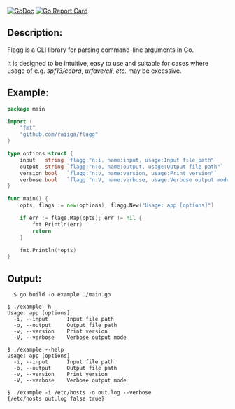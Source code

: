 [![GoDoc](https://godoc.org/github.com/jessevdk/go-flags?status.png)](https://godoc.org/github.com/raiiga/flagg)
[![Go Report Card](https://goreportcard.com/badge/github.com/raiiga/flagg)](https://goreportcard.com/report/github.com/raiiga/flagg )
## Description:

Flagg is a CLI library for parsing command-line arguments in Go.

It is designed to be intuitive, easy to use and suitable for cases 
where usage of e.g. *spf13/cobra*, *urfave/cli*, *etc.* may be excessive.

## Example:

```go
package main

import (
	"fmt"
	"github.com/raiiga/flagg"
)

type options struct {
	input   string `flagg:"n:i, name:input, usage:Input file path"`
	output  string `flagg:"n:o, name:output, usage:Output file path"`
	version bool   `flagg:"n:v, name:version, usage:Print version"`
	verbose bool   `flagg:"n:V, name:verbose, usage:Verbose output mode"`
}

func main() {
	opts, flags := new(options), flagg.New("Usage: app [options]")

	if err := flags.Map(opts); err != nil {
		fmt.Println(err)
		return
	}

	fmt.Println(*opts)
}
```
## Output:
```shell
  $ go build -o example ./main.go

$ ./example -h
Usage: app [options]
  -i, --input      Input file path
  -o, --output     Output file path
  -v, --version    Print version
  -V, --verbose    Verbose output mode
  
$ ./example --help
Usage: app [options]
  -i, --input      Input file path
  -o, --output     Output file path
  -v, --version    Print version
  -V, --verbose    Verbose output mode
  
$ ./example -i /etc/hosts -o out.log --verbose
{/etc/hosts out.log false true}
```
